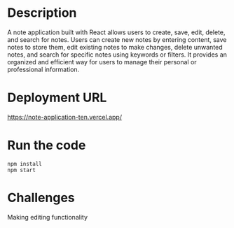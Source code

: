 # Description

A note application built with React allows users to create, save, edit, delete, and search for notes. Users can create new notes by entering content, save notes to store them, edit existing notes to make changes, delete unwanted notes, and search for specific notes using keywords or filters. It provides an organized and efficient way for users to manage their personal or professional information.


# Deployment URL
https://note-application-ten.vercel.app/


# Run the code

```
npm install
npm start
```

# Challenges
Making editing functionality
